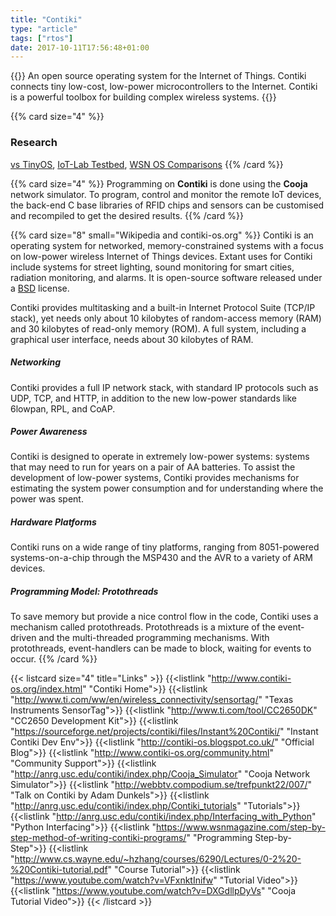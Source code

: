 ```yaml
---
title: "Contiki"
type: "article"
tags: ["rtos"]
date: 2017-10-11T17:56:48+01:00
---
```


{{<card size="4" small="contiki-os.org" style="info">}}
An open source operating system for the Internet of Things. Contiki connects tiny low-cost, low-power microcontrollers to the Internet. Contiki is a powerful toolbox for building complex wireless systems.
{{</card>}}

{{% card size="4" %}}
### Research
[vs TinyOS](https://www.net.in.tum.de/fileadmin/TUM/NET/NET-2012-08-2/NET-2012-08-2_02.pdf), [IoT-Lab Testbed](https://www.iot-lab.info/operating-systems/), [WSN OS Comparisons](https://www.researchgate.net/publication/241635004_A_comparative_study_on_operating_system_for_Wireless_Sensor_Networks)
{{% /card %}}

{{% card size="4" %}}
Programming on __Contiki__ is done using the __Cooja__ network simulator. To program, control and monitor the remote IoT devices, the back-end C base libraries of RFID chips and sensors can be customised and recompiled to get the desired results.
{{% /card %}}

{{% card size="8" small="Wikipedia and contiki-os.org" %}}
Contiki is an operating system for networked, memory-constrained systems with a focus on low-power wireless Internet of Things devices. Extant uses for Contiki include systems for street lighting, sound monitoring for smart cities, radiation monitoring, and alarms. It is open-source software released under a [BSD](https://choosealicense.com/licenses/bsd-3-clause/) license.

Contiki provides multitasking and a built-in Internet Protocol Suite (TCP/IP stack), yet needs only about 10 kilobytes of random-access memory (RAM) and 30 kilobytes of read-only memory (ROM).  A full system, including a graphical user interface, needs about 30 kilobytes of RAM.

##### Networking
Contiki provides a full IP network stack, with standard IP protocols such as UDP, TCP, and HTTP, in addition to the new low-power standards like 6lowpan, RPL, and CoAP. 

##### Power Awareness
Contiki is designed to operate in extremely low-power systems: systems that may need to run for years on a pair of AA batteries. To assist the development of low-power systems, Contiki provides mechanisms for estimating the system power consumption and for understanding where the power was spent.

##### Hardware Platforms
Contiki runs on a wide range of tiny platforms, ranging from 8051-powered systems-on-a-chip through the MSP430 and the AVR to a variety of ARM devices. 

##### Programming Model: Protothreads
To save memory but provide a nice control flow in the code, Contiki uses a mechanism called protothreads. Protothreads is a mixture of the event-driven and the multi-threaded programming mechanisms. With protothreads, event-handlers can be made to block, waiting for events to occur.
{{% /card %}}

{{< listcard size="4" title="Links" >}}
    {{<listlink "http://www.contiki-os.org/index.html" "Contiki Home">}}
    {{<listlink "http://www.ti.com/ww/en/wireless_connectivity/sensortag/" "Texas Instruments SensorTag">}}
    {{<listlink "http://www.ti.com/tool/CC2650DK" "CC2650 Development Kit">}}
    {{<listlink "https://sourceforge.net/projects/contiki/files/Instant%20Contiki/" "Instant Contiki Dev Env">}}
    {{<listlink "http://contiki-os.blogspot.co.uk/" "Official Blog">}}
    {{<listlink "http://www.contiki-os.org/community.html" "Community Support">}}
    {{<listlink "http://anrg.usc.edu/contiki/index.php/Cooja_Simulator" "Cooja Network Simulator">}}
    {{<listlink "http://webbtv.compodium.se/trefpunkt22/007/" "Talk on Contiki by Adam Dunkels">}}
    {{<listlink "http://anrg.usc.edu/contiki/index.php/Contiki_tutorials" "Tutorials">}}
    {{<listlink "http://anrg.usc.edu/contiki/index.php/Interfacing_with_Python" "Python Interfacing">}}
    {{<listlink "https://www.wsnmagazine.com/step-by-step-method-of-writing-contiki-programs/" "Programming Step-by-Step">}}
    {{<listlink "http://www.cs.wayne.edu/~hzhang/courses/6290/Lectures/0-2%20-%20Contiki-tutorial.pdf" "Course Tutorial">}}
    {{<listlink "https://www.youtube.com/watch?v=VFxnktInifw" "Tutorial Video">}}
    {{<listlink "https://www.youtube.com/watch?v=DXGdllpDyVs" "Cooja Tutorial Video">}}
{{< /listcard >}}
